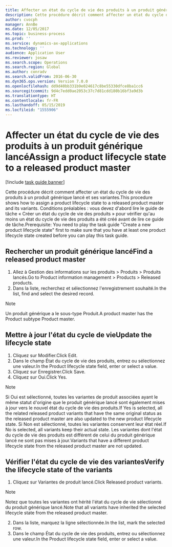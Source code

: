 ```yaml
---
title: Affecter un état du cycle de vie des produits à un produit générique lancé
description: Cette procédure décrit comment affecter un état du cycle de vie des produits à un produit générique lancé et ses variantes.
author: cvocph
manager: AnnBe
ms.date: 12/05/2017
ms.topic: business-process
ms.prod: ''
ms.service: dynamics-ax-applications
ms.technology: ''
audience: Application User
ms.reviewer: josaw
ms.search.scope: Operations
ms.search.region: Global
ms.author: conradv
ms.search.validFrom: 2016-06-30
ms.dyn365.ops.version: Version 7.0.0
ms.openlocfilehash: dd9d40bb331b9e024617c8be55330dfce8ba1cc6
ms.sourcegitcommit: 9d4c7edd0ae2053c37c7d81cdd180b16bf3a9d3b
ms.translationtype: HT
ms.contentlocale: fr-FR
ms.lasthandoff: 05/15/2019
ms.locfileid: "1555906"
---
```

# <a name="assign-a-product-lifecycle-state-to-a-released-product-master"></a><span data-ttu-id="edb08-103">Affecter un état du cycle de vie des produits à un produit générique lancé</span><span class="sxs-lookup"><span data-stu-id="edb08-103">Assign a product lifecycle state to a released product master</span></span>

[!include [task guide banner](../../includes/task-guide-banner.md)]

<span data-ttu-id="edb08-104">Cette procédure décrit comment affecter un état du cycle de vie des produits à un produit générique lancé et ses variantes.</span><span class="sxs-lookup"><span data-stu-id="edb08-104">This procedure shows how to assign a product lifecycle state to a released product master and its variants.</span></span> <span data-ttu-id="edb08-105">Conditions préalables : vous devez d'abord lire le guide de tâche « Créer un état du cycle de vie des produits » pour vérifier qu'au moins un état du cycle de vie des produits a été créé avant de lire ce guide de tâche.</span><span class="sxs-lookup"><span data-stu-id="edb08-105">Prerequisite: You need to play the task guide "Create a new product lifecycle state" first to make sure that you have at least one product lifecycle state created before you can play this task guide.</span></span>


## <a name="find-a-released-product-master"></a><span data-ttu-id="edb08-106">Rechercher un produit générique lancé</span><span class="sxs-lookup"><span data-stu-id="edb08-106">Find a released product master</span></span>
1. <span data-ttu-id="edb08-107">Allez à Gestion des informations sur les produits > Produits > Produits lancés.</span><span class="sxs-lookup"><span data-stu-id="edb08-107">Go to Product information management > Products > Released products.</span></span>
2. <span data-ttu-id="edb08-108">Dans la liste, recherchez et sélectionnez l'enregistrement souhaité.</span><span class="sxs-lookup"><span data-stu-id="edb08-108">In the list, find and select the desired record.</span></span>

> [!NOTE]
> <span data-ttu-id="edb08-109">Un produit générique a le sous-type Produit.</span><span class="sxs-lookup"><span data-stu-id="edb08-109">A product master has the Product subtype Product master.</span></span>  

## <a name="update-the-lifecycle-state"></a><span data-ttu-id="edb08-110">Mettre à jour l'état du cycle de vie</span><span class="sxs-lookup"><span data-stu-id="edb08-110">Update the lifecycle state</span></span>
1. <span data-ttu-id="edb08-111">Cliquez sur Modifier.</span><span class="sxs-lookup"><span data-stu-id="edb08-111">Click Edit.</span></span>
2. <span data-ttu-id="edb08-112">Dans le champ État du cycle de vie des produits, entrez ou sélectionnez une valeur.</span><span class="sxs-lookup"><span data-stu-id="edb08-112">In the Product lifecycle state field, enter or select a value.</span></span>
3. <span data-ttu-id="edb08-113">Cliquez sur Enregistrer.</span><span class="sxs-lookup"><span data-stu-id="edb08-113">Click Save.</span></span>
4. <span data-ttu-id="edb08-114">Cliquez sur Oui.</span><span class="sxs-lookup"><span data-stu-id="edb08-114">Click Yes.</span></span>

> [!NOTE]
> <span data-ttu-id="edb08-115">Si Oui est sélectionné, toutes les variantes de produit associées ayant le même statut d'origine que le produit générique lancé sont également mises à jour vers le nouvel état du cycle de vie des produits.</span><span class="sxs-lookup"><span data-stu-id="edb08-115">If Yes is selected, all the related released product variants that have the same original status as the released product master are also updated to the new product lifecycle state.</span></span> <span data-ttu-id="edb08-116">Si Non est sélectionné, toutes les variantes conservent leur état réel.</span><span class="sxs-lookup"><span data-stu-id="edb08-116">If No is selected, all variants keep their actual state.</span></span> <span data-ttu-id="edb08-117">Les variantes dont l'état du cycle de vie des produits est différent de celui du produit générique lancé ne sont pas mises à jour.</span><span class="sxs-lookup"><span data-stu-id="edb08-117">Variants that have a different product lifecycle state from the released product master are not updated.</span></span>  

## <a name="verify-the-lifecycle-state-of-the-variants"></a><span data-ttu-id="edb08-118">Vérifier l'état du cycle de vie des variantes</span><span class="sxs-lookup"><span data-stu-id="edb08-118">Verify the lifecycle state of the variants</span></span>
1. <span data-ttu-id="edb08-119">Cliquez sur Variantes de produit lancé.</span><span class="sxs-lookup"><span data-stu-id="edb08-119">Click Released product variants.</span></span>

> [!NOTE]
> <span data-ttu-id="edb08-120">Notez que toutes les variantes ont hérité l'état du cycle de vie sélectionné du produit générique lancé.</span><span class="sxs-lookup"><span data-stu-id="edb08-120">Note that all variants have inherited the selected lifecycle state from the released product master.</span></span>  

2. <span data-ttu-id="edb08-121">Dans la liste, marquez la ligne sélectionnée.</span><span class="sxs-lookup"><span data-stu-id="edb08-121">In the list, mark the selected row.</span></span>
3. <span data-ttu-id="edb08-122">Dans le champ État du cycle de vie des produits, entrez ou sélectionnez une valeur.</span><span class="sxs-lookup"><span data-stu-id="edb08-122">In the Product lifecycle state field, enter or select a value.</span></span>

